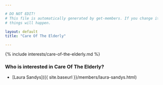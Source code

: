 ```yaml
---

# DO NOT EDIT!
# This file is automatically generated by get-members. If you change it, bad
# things will happen.

layout: default
title: "Care Of The Elderly"

---
```


{% include interests/care-of-the-elderly.md %}

### Who is interested in Care Of The Elderly?


* [Laura Sandys]({{ site.baseurl }}/members/laura-sandys.html)
